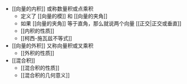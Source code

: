 ---
---

- [[向量的内积]] 或称数量积或点乘积
	- 定义了 [[向量的模]] 和 [[向量的夹角]]
	- 如果 [[向量的夹角]] 等于直角，那么就说两个向量 [[正交|正交或垂直]]
	- [[内积的性质]]
	- [[柯西-施瓦兹不等式]]
- [[向量的外积]] 又称向量积或叉乘积
	- [[外积的性质]]
- [[混合积]]
	- [[混合积的性质]]
	- [[混合积的几何意义]]
